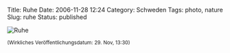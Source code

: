 Title: Ruhe
Date: 2006-11-28 12:24
Category: Schweden
Tags: photo, nature
Slug: ruhe
Status: published

![Ruhe](/pic/ruhe.jpg "Ruhe")

<small>(Wirkliches Veröffentlichungsdatum: 29. Nov, 13:30)</small>


